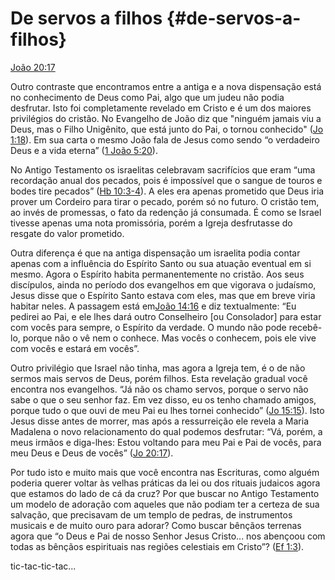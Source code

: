 # **De servos a filhos** {#de-servos-a-filhos}

[João 20:17](http://bibliaonline.com.br/acf/jo/20/17)

Outro contraste que encontramos entre a antiga e a nova dispensação está no conhecimento de Deus como Pai, algo que um judeu não podia desfrutar. Isto foi completamente revelado em Cristo e é um dos maiores privilégios do cristão. No Evangelho de João diz que &quot;ninguém jamais viu a Deus, mas o Filho Unigênito, que está junto do Pai, o tornou conhecido&quot; ([Jo 1:18](http://bibliaonline.com.br/acf/jo/1/18)). Em sua carta o mesmo João fala de Jesus como sendo “o verdadeiro Deus e a vida eterna” ([1 João 5:20](http://bibliaonline.com.br/acf/1jo/5/20)).

No Antigo Testamento os israelitas celebravam sacrifícios que eram “uma recordação anual dos pecados, pois é impossível que o sangue de touros e bodes tire pecados” ([Hb 10:3-4](http://bibliaonline.com.br/acf/hb/10/3-4)). A eles era apenas prometido que Deus iria prover um Cordeiro para tirar o pecado, porém só no futuro. O cristão tem, ao invés de promessas, o fato da redenção já consumada. É como se Israel tivesse apenas uma nota promissória, porém a Igreja desfrutasse do resgate do valor prometido.

Outra diferença é que na antiga dispensação um israelita podia contar apenas com a influência do Espírito Santo ou sua atuação eventual em si mesmo. Agora o Espírito habita permanentemente no cristão. Aos seus discípulos, ainda no período dos evangelhos em que vigorava o judaísmo, Jesus disse que o Espírito Santo estava com eles, mas que em breve viria habitar neles. A passagem está em[João 14:16](http://bibliaonline.com.br/acf/jo/14/16) e diz textualmente: “Eu pedirei ao Pai, e ele lhes dará outro Conselheiro [ou Consolador] para estar com vocês para sempre, o Espírito da verdade. O mundo não pode recebê-lo, porque não o vê nem o conhece. Mas vocês o conhecem, pois ele vive com vocês e estará em vocês”.

Outro privilégio que Israel não tinha, mas agora a Igreja tem, é o de não sermos mais servos de Deus, porém filhos. Esta revelação gradual você encontra nos evangelhos. “Já não os chamo servos, porque o servo não sabe o que o seu senhor faz. Em vez disso, eu os tenho chamado amigos, porque tudo o que ouvi de meu Pai eu lhes tornei conhecido” ([Jo 15:15](http://bibliaonline.com.br/acf/jo/15/15)). Isto Jesus disse antes de morrer, mas após a ressurreição ele revela a Maria Madalena o novo relacionamento do qual podemos desfrutar: “Vá, porém, a meus irmãos e diga-lhes: Estou voltando para meu Pai e Pai de vocês, para meu Deus e Deus de vocês” ([Jo 20:17](http://bibliaonline.com.br/acf/jo/20/17)).

Por tudo isto e muito mais que você encontra nas Escrituras, como alguém poderia querer voltar às velhas práticas da lei ou dos rituais judaicos agora que estamos do lado de cá da cruz? Por que buscar no Antigo Testamento um modelo de adoração com aqueles que não podiam ter a certeza de sua salvação, que precisavam de um templo de pedras, de instrumentos musicais e de muito ouro para adorar? Como buscar bênçãos terrenas agora que “o Deus e Pai de nosso Senhor Jesus Cristo... nos abençoou com todas as bênçãos espirituais nas regiões celestiais em Cristo”? ([Ef 1:3](http://bibliaonline.com.br/acf/ef/1/3)).

tic-tac-tic-tac...